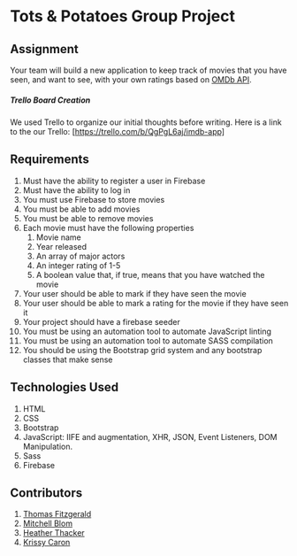 # Tots & Potatoes Group Project

## Assignment

Your team will build a new application to keep track of movies that you have seen, and want to see, with your own ratings based on [OMDb API](http://omdbapi.com/).

##### Trello Board Creation

We used Trello to organize our initial thoughts before writing. 
Here is a link to the our Trello: [https://trello.com/b/QgPgL6aj/imdb-app]

## Requirements
1. Must have the ability to register a user in Firebase
1. Must have the ability to log in
1. You must use Firebase to store movies
1. You must be able to add movies
1. You must be able to remove movies
1. Each movie must have the following properties
   1. Movie name
   1. Year released
   1. An array of major actors
   1. An integer rating of 1-5
   1. A boolean value that, if true, means that you have watched the movie
1. Your user should be able to mark if they have seen the movie
1. Your user should be able to mark a rating for the movie if they have seen it
1. Your project should have a firebase seeder
1. You must be using an automation tool to automate JavaScript linting
1. You must be using an automation tool to automate SASS compilation
1. You should be using the Bootstrap grid system and any bootstrap classes that make sense


## Technologies Used
1. HTML 
1. CSS
2. Bootstrap
4. JavaScript: IIFE and augmentation, XHR, JSON, Event Listeners, DOM Manipulation.
5. Sass
6. Firebase

## Contributors
1. [Thomas Fitzgerald](https://github.com/basictom)
1. [Mitchell Blom](https://github.com/mitchellblom)
1. [Heather Thacker](https://github.com/hhthacker)
1. [Krissy Caron](https://github.com/krissycaron)
